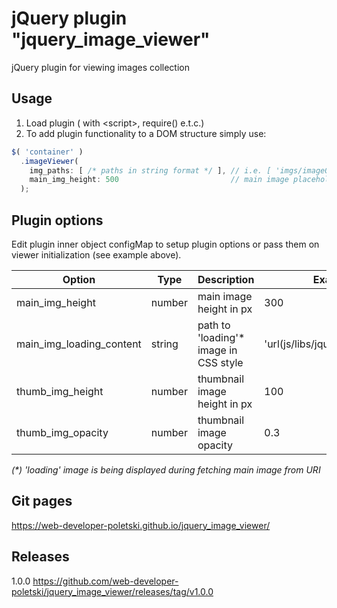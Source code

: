 # jQuery plugin "jquery_image_viewer"
jQuery plugin for viewing images collection

## Usage
1. Load plugin ( with &lt;script&gt;, require() e.t.c.)
2. To add plugin functionality to a DOM structure simply use:
```javascript
$( 'container' )
  .imageViewer(
    img_paths: [ /* paths in string format */ ], // i.e. [ 'imgs/image01.jpg', 'imgs/image02.jpg' ]         
    main_img_height: 500                         // main image placeholder height in pixels 
  );
```

## Plugin options
Edit plugin inner object configMap to setup plugin options or pass them on viewer initialization (see example above).

|           Option         |  Type  |      Description        |              Example              |
|--------------------------|--------|-------------------------|-----------------------------------|
| main_img_height          | number | main image height in px | 300 |
| main_img_loading_content | string | path to 'loading'\* image in CSS style | 'url(js/libs/jquery/loading.gif)' |
| thumb_img_height         | number | thumbnail image height in px | 100 |
| thumb_img_opacity        | number | thumbnail image opacity | 0.3 |
_(*) 'loading' image is being displayed during fetching main image from URI_

## Git pages
https://web-developer-poletski.github.io/jquery_image_viewer/

## Releases
1.0.0 https://github.com/web-developer-poletski/jquery_image_viewer/releases/tag/v1.0.0
